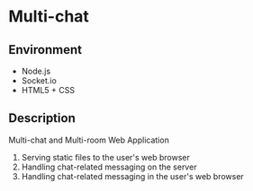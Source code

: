 Multi-chat
==========

## Environment
- Node.js
- Socket.io
- HTML5 + CSS

## Description
Multi-chat and Multi-room Web Application
1. Serving static files to the user's web browser
2. Handling chat-related messaging on the server
3. Handling chat-related messaging in the user's web browser
